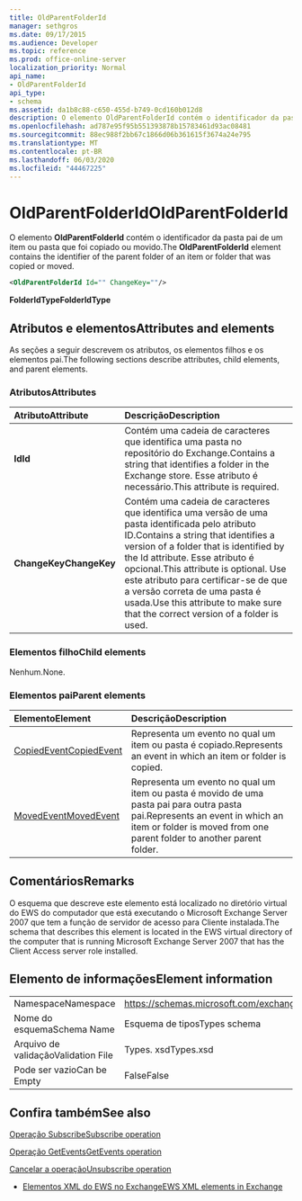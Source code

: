 ```yaml
---
title: OldParentFolderId
manager: sethgros
ms.date: 09/17/2015
ms.audience: Developer
ms.topic: reference
ms.prod: office-online-server
localization_priority: Normal
api_name:
- OldParentFolderId
api_type:
- schema
ms.assetid: da1b8c88-c650-455d-b749-0cd160b012d8
description: O elemento OldParentFolderId contém o identificador da pasta pai de um item ou pasta que foi copiado ou movido.
ms.openlocfilehash: ad787e95f95b551393878b15783461d93ac08481
ms.sourcegitcommit: 88ec988f2bb67c1866d06b361615f3674a24e795
ms.translationtype: MT
ms.contentlocale: pt-BR
ms.lasthandoff: 06/03/2020
ms.locfileid: "44467225"
---
```

# <a name="oldparentfolderid"></a><span data-ttu-id="5db31-103">OldParentFolderId</span><span class="sxs-lookup"><span data-stu-id="5db31-103">OldParentFolderId</span></span>

<span data-ttu-id="5db31-104">O elemento **OldParentFolderId** contém o identificador da pasta pai de um item ou pasta que foi copiado ou movido.</span><span class="sxs-lookup"><span data-stu-id="5db31-104">The **OldParentFolderId** element contains the identifier of the parent folder of an item or folder that was copied or moved.</span></span> 
  
```xml
<OldParentFolderId Id="" ChangeKey=""/>
```

 <span data-ttu-id="5db31-105">**FolderIdType**</span><span class="sxs-lookup"><span data-stu-id="5db31-105">**FolderIdType**</span></span>
## <a name="attributes-and-elements"></a><span data-ttu-id="5db31-106">Atributos e elementos</span><span class="sxs-lookup"><span data-stu-id="5db31-106">Attributes and elements</span></span>

<span data-ttu-id="5db31-107">As seções a seguir descrevem os atributos, os elementos filhos e os elementos pai.</span><span class="sxs-lookup"><span data-stu-id="5db31-107">The following sections describe attributes, child elements, and parent elements.</span></span>
  
### <a name="attributes"></a><span data-ttu-id="5db31-108">Atributos</span><span class="sxs-lookup"><span data-stu-id="5db31-108">Attributes</span></span>

|<span data-ttu-id="5db31-109">**Atributo**</span><span class="sxs-lookup"><span data-stu-id="5db31-109">**Attribute**</span></span>|<span data-ttu-id="5db31-110">**Descrição**</span><span class="sxs-lookup"><span data-stu-id="5db31-110">**Description**</span></span>|
|:-----|:-----|
|<span data-ttu-id="5db31-111">**Id**</span><span class="sxs-lookup"><span data-stu-id="5db31-111">**Id**</span></span> <br/> |<span data-ttu-id="5db31-112">Contém uma cadeia de caracteres que identifica uma pasta no repositório do Exchange.</span><span class="sxs-lookup"><span data-stu-id="5db31-112">Contains a string that identifies a folder in the Exchange store.</span></span> <span data-ttu-id="5db31-113">Esse atributo é necessário.</span><span class="sxs-lookup"><span data-stu-id="5db31-113">This attribute is required.</span></span>  <br/> |
|<span data-ttu-id="5db31-114">**ChangeKey**</span><span class="sxs-lookup"><span data-stu-id="5db31-114">**ChangeKey**</span></span> <br/> |<span data-ttu-id="5db31-115">Contém uma cadeia de caracteres que identifica uma versão de uma pasta identificada pelo atributo ID.</span><span class="sxs-lookup"><span data-stu-id="5db31-115">Contains a string that identifies a version of a folder that is identified by the Id attribute.</span></span> <span data-ttu-id="5db31-116">Esse atributo é opcional.</span><span class="sxs-lookup"><span data-stu-id="5db31-116">This attribute is optional.</span></span> <span data-ttu-id="5db31-117">Use este atributo para certificar-se de que a versão correta de uma pasta é usada.</span><span class="sxs-lookup"><span data-stu-id="5db31-117">Use this attribute to make sure that the correct version of a folder is used.</span></span>  <br/> |
   
### <a name="child-elements"></a><span data-ttu-id="5db31-118">Elementos filho</span><span class="sxs-lookup"><span data-stu-id="5db31-118">Child elements</span></span>

<span data-ttu-id="5db31-119">Nenhum.</span><span class="sxs-lookup"><span data-stu-id="5db31-119">None.</span></span>
  
### <a name="parent-elements"></a><span data-ttu-id="5db31-120">Elementos pai</span><span class="sxs-lookup"><span data-stu-id="5db31-120">Parent elements</span></span>

|<span data-ttu-id="5db31-121">**Elemento**</span><span class="sxs-lookup"><span data-stu-id="5db31-121">**Element**</span></span>|<span data-ttu-id="5db31-122">**Descrição**</span><span class="sxs-lookup"><span data-stu-id="5db31-122">**Description**</span></span>|
|:-----|:-----|
|[<span data-ttu-id="5db31-123">CopiedEvent</span><span class="sxs-lookup"><span data-stu-id="5db31-123">CopiedEvent</span></span>](copiedevent.md) <br/> |<span data-ttu-id="5db31-124">Representa um evento no qual um item ou pasta é copiado.</span><span class="sxs-lookup"><span data-stu-id="5db31-124">Represents an event in which an item or folder is copied.</span></span>  <br/> |
|[<span data-ttu-id="5db31-125">MovedEvent</span><span class="sxs-lookup"><span data-stu-id="5db31-125">MovedEvent</span></span>](movedevent.md) <br/> |<span data-ttu-id="5db31-126">Representa um evento no qual um item ou pasta é movido de uma pasta pai para outra pasta pai.</span><span class="sxs-lookup"><span data-stu-id="5db31-126">Represents an event in which an item or folder is moved from one parent folder to another parent folder.</span></span>  <br/> |
   
## <a name="remarks"></a><span data-ttu-id="5db31-127">Comentários</span><span class="sxs-lookup"><span data-stu-id="5db31-127">Remarks</span></span>

<span data-ttu-id="5db31-128">O esquema que descreve este elemento está localizado no diretório virtual do EWS do computador que está executando o Microsoft Exchange Server 2007 que tem a função de servidor de acesso para Cliente instalada.</span><span class="sxs-lookup"><span data-stu-id="5db31-128">The schema that describes this element is located in the EWS virtual directory of the computer that is running Microsoft Exchange Server 2007 that has the Client Access server role installed.</span></span>
  
## <a name="element-information"></a><span data-ttu-id="5db31-129">Elemento de informações</span><span class="sxs-lookup"><span data-stu-id="5db31-129">Element information</span></span>

|||
|:-----|:-----|
|<span data-ttu-id="5db31-130">Namespace</span><span class="sxs-lookup"><span data-stu-id="5db31-130">Namespace</span></span>  <br/> |https://schemas.microsoft.com/exchange/services/2006/types  <br/> |
|<span data-ttu-id="5db31-131">Nome do esquema</span><span class="sxs-lookup"><span data-stu-id="5db31-131">Schema Name</span></span>  <br/> |<span data-ttu-id="5db31-132">Esquema de tipos</span><span class="sxs-lookup"><span data-stu-id="5db31-132">Types schema</span></span>  <br/> |
|<span data-ttu-id="5db31-133">Arquivo de validação</span><span class="sxs-lookup"><span data-stu-id="5db31-133">Validation File</span></span>  <br/> |<span data-ttu-id="5db31-134">Types. xsd</span><span class="sxs-lookup"><span data-stu-id="5db31-134">Types.xsd</span></span>  <br/> |
|<span data-ttu-id="5db31-135">Pode ser vazio</span><span class="sxs-lookup"><span data-stu-id="5db31-135">Can be Empty</span></span>  <br/> |<span data-ttu-id="5db31-136">False</span><span class="sxs-lookup"><span data-stu-id="5db31-136">False</span></span>  <br/> |
   
## <a name="see-also"></a><span data-ttu-id="5db31-137">Confira também</span><span class="sxs-lookup"><span data-stu-id="5db31-137">See also</span></span>



[<span data-ttu-id="5db31-138">Operação Subscribe</span><span class="sxs-lookup"><span data-stu-id="5db31-138">Subscribe operation</span></span>](subscribe-operation.md)
  
[<span data-ttu-id="5db31-139">Operação GetEvents</span><span class="sxs-lookup"><span data-stu-id="5db31-139">GetEvents operation</span></span>](getevents-operation.md)
  
[<span data-ttu-id="5db31-140">Cancelar a operação</span><span class="sxs-lookup"><span data-stu-id="5db31-140">Unsubscribe operation</span></span>](unsubscribe-operation.md)


- [<span data-ttu-id="5db31-141">Elementos XML do EWS no Exchange</span><span class="sxs-lookup"><span data-stu-id="5db31-141">EWS XML elements in Exchange</span></span>](ews-xml-elements-in-exchange.md)

